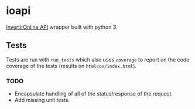 # ioapi
[InvertirOnline API](https://api.invertironline.com/Help) wrapper built with python 3.

## Tests

Tests are run with `run_tests` which also uses `coverage` to report on the code coverage of the tests (results on `htmlcov/index.html`).


### TODO

- Encapsulate handling of all of the status/response of the request.
- Add missing unit tests.
